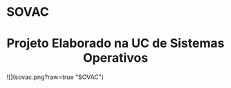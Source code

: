 # SOVAC
<h1 align="center">Projeto Elaborado na UC de Sistemas Operativos</h1>
![](sovac.png?raw=true "SOVAC")
